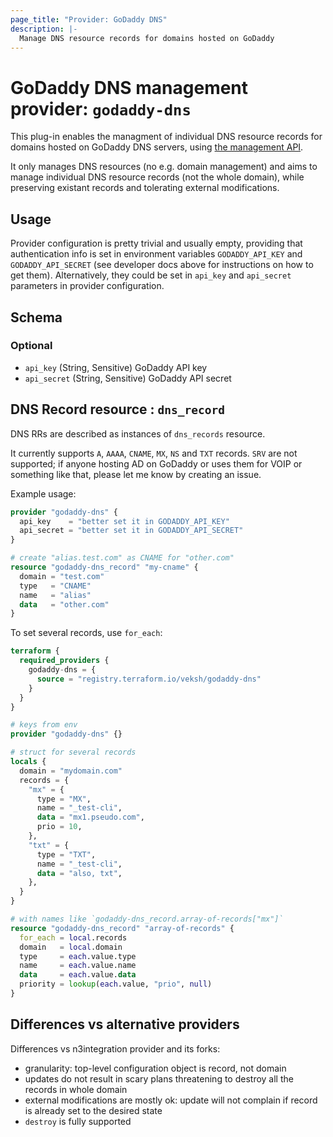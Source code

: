 ```yaml
---
page_title: "Provider: GoDaddy DNS"
description: |-
  Manage DNS resource records for domains hosted on GoDaddy
---
```


# GoDaddy DNS management provider: `godaddy-dns`

This plug-in enables the managment of individual DNS resource records for domains hosted on GoDaddy DNS servers, using [the management API](https://developer.godaddy.com/).

It only manages DNS resources (no e.g. domain management) and aims to manage individual DNS resource records (not the whole domain), while preserving existant records and tolerating external modifications.

## Usage

Provider configuration is pretty trivial and usually empty, providing that authentication info is set in environment variables `GODADDY_API_KEY` and `GODADDY_API_SECRET` (see developer docs above for instructions on how to get them). Alternatively, they could be set in `api_key` and `api_secret` parameters in provider configuration.<!-- schema generated by tfplugindocs -->
## Schema

### Optional

- `api_key` (String, Sensitive) GoDaddy API key
- `api_secret` (String, Sensitive) GoDaddy API secret

## DNS Record resource : `dns_record`

DNS RRs are described as instances of `dns_records` resource.

It currently supports `A`, `AAAA`, `CNAME`, `MX`, `NS` and `TXT` records. `SRV` are not supported; if anyone hosting AD on GoDaddy or uses them for VOIP or something like that, please let me know by creating an issue.

Example usage:

```terraform
provider "godaddy-dns" {
  api_key    = "better set it in GODADDY_API_KEY"
  api_secret = "better set it in GODADDY_API_SECRET"
}

# create "alias.test.com" as CNAME for "other.com"
resource "godaddy-dns_record" "my-cname" {
  domain = "test.com"
  type   = "CNAME"
  name   = "alias"
  data   = "other.com"
}
```

To set several records, use `for_each`:

```terraform
terraform {
  required_providers {
    godaddy-dns = {
      source = "registry.terraform.io/veksh/godaddy-dns"
    }
  }
}

# keys from env
provider "godaddy-dns" {}

# struct for several records
locals {
  domain = "mydomain.com"
  records = {
    "mx" = {
      type = "MX",
      name = "_test-cli",
      data = "mx1.pseudo.com",
      prio = 10,
    },
    "txt" = {
      type = "TXT",
      name = "_test-cli",
      data = "also, txt",
    },
  }
}

# with names like `godaddy-dns_record.array-of-records["mx"]`
resource "godaddy-dns_record" "array-of-records" {
  for_each = local.records
  domain   = local.domain
  type     = each.value.type
  name     = each.value.name
  data     = each.value.data
  priority = lookup(each.value, "prio", null)
}
```

## Differences vs alternative providers

Differences vs n3integration provider and its forks:
- granularity: top-level configuration object is record, not domain
- updates do not result in scary plans threatening to destroy all the records in whole domain
- external modifications are mostly ok: update will not complain if record is already set to the desired state
- `destroy` is fully supported
